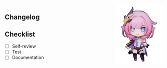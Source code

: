 <img align="right" width="30%" src="https://github.com/QubitPi/QubitPi/raw/master/img/athena/Elysia.png">

Changelog
---------


Checklist
---------

* [ ] Self-review
* [ ] Test
* [ ] Documentation
